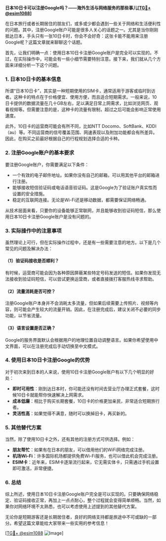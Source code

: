 **日本10日卡可以注册Google吗？——海外生活与网络服务的那些事儿[[TG💪+ @esim1088](https://t.me/s/esim1088)]**

在日本旅行或者长期居住的朋友们，或多或少都会遇到一些关于网络和生活便利性的问题。其中，注册Google账户可能是很多人关心的话题之一。尤其是当你刚刚抵达日本，手头只有一张10日卡时，你会不会好奇：这张卡能不能用来注册Google呢？这篇文章就来聊聊这个话题。

首先，让我们明确一点：使用日本10日卡注册Google账户是完全可以实现的。不过，在实际操作中，可能会有一些小细节需要特别注意。接下来，我们就从几个方面来详细分析一下这个问题。

### **1. 日本10日卡的基本信息**

所谓“日本10日卡”，其实是一种短期使用的SIM卡，通常适用于游客或临时到访者。这种卡的特点在于价格便宜、使用方便，而且适合短期需求。一般来说，10日卡提供的数据流量在几十GB左右，足以满足日常上网需求，比如浏览网页、观看视频等。但需要注意的是，这种卡的流量有限制，超过之后可能会影响正常使用速度。

此外，10日卡的运营商可能会有所不同，比如NTT Docomo、SoftBank、KDDI（au）等。不同运营商的信号覆盖范围、网速表现以及附加功能都会有所差异。因此，在购买之前最好根据自己的行程规划选择合适的卡种。

### **2. 注册Google账户的基本要求**

要注册Google账户，你需要满足以下条件：

- 一个有效的电子邮件地址。如果你没有自己的邮箱，可以用其他平台的邮箱进行注册。
- 能够接收短信验证码或电话语音验证码。这是Google为了验证账户真实性而设置的安全措施。
- 稳定的互联网连接。无论是Wi-Fi还是移动数据，都需要保证网络畅通。

从技术层面来看，只要你的设备能够正常联网，并且能够收到验证码短信，那么使用日本10日卡注册Google账户是没有问题的。

### **3. 实际操作中的注意事项**

虽然理论上可行，但在实际操作过程中，还是有一些需要注意的地方。以下是几个常见的问题及解决办法：

#### **（1）验证码接收是否顺利？**
有时候，运营商可能会因为各种原因屏蔽某些特定号码发送的短信。如果你发现无法接收到验证码短信，可以尝试更换运营商，或者直接拨打客服热线寻求帮助。

#### **（2）流量消耗是否可控？**
注册Google账户本身并不会消耗太多流量，但如果后续需要上传照片、视频等内容，则可能会产生较大的流量开销。因此，在注册完成后，建议关闭不必要的同步功能，以节省流量。

#### **（3）语言设置是否正确？**
Google的服务界面默认会根据用户的地理位置自动调整语言。如果你希望使用中文界面，可以在注册完成后手动切换至中文模式。

### **4. 使用日本10日卡注册Google的优势**

对于初次来到日本的人来说，使用10日卡注册Google账户有以下几个明显的好处：

- **即时可用性**：刚到达日本时，你可能还没有时间去营业厅办理正式套餐，这时候10日卡就能帮你快速解决上网需求。
- **成本低廉**：相比于购买长期套餐，10日卡的价格更加亲民，非常适合短期旅行者。
- **灵活性高**：如果觉得不满意，随时可以换掉旧卡，再买新的。

### **5. 其他替代方案**

当然，除了使用10日卡之外，还有其他的注册方式可供选择。例如：

- **朋友帮忙**：如果有在日本的朋友，可以借用他们的WiFi网络完成注册。
- **机场Wi-Fi**：许多国际机场都提供免费Wi-Fi服务，也可以借此机会完成注册。
- **ESIM卡**：近年来，ESIM卡逐渐流行起来，它无需实体卡，只需通过手机设置即可激活，非常便捷。

### **6. 总结**

综上所述，使用日本10日卡注册Google账户完全是可以实现的。只要确保网络稳定、验证码接收正常，再加上一点点耐心，整个过程就会变得简单顺畅。当然，如果你对网络环境不太熟悉，也可以考虑使用上述提到的其他替代方案。

无论你是短期游客还是长期居住者，良好的网络支持都是旅途中不可或缺的一部分。希望这篇文章能给大家带来一些实用的参考信息！

[[TG💪+ @esim1088](https://t.me/s/esim1088) ![Image](https://i.postimg.cc/4NQfJmqS/Snipaste-2025-05-13-00-14-12.png)]
